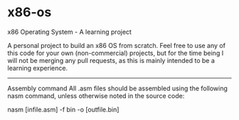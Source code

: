 # x86-os
x86 Operating System - A learning project

A personal project to build an x86 OS from scratch. Feel free to use any of this code for your own (non-commercial) projects, but for the time being I will not be merging any pull requests, as this is mainly intended to be a learning experience.

---------------------------------

Assembly command
All .asm files should be assembled using the following nasm command, unless otherwise noted in the source code:

nasm [infile.asm] -f bin -o [outfile.bin]
